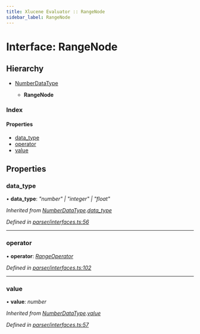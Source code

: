 ```yaml
---
title: Xlucene Evaluator :: RangeNode
sidebar_label: RangeNode
---
```


# Interface: RangeNode

## Hierarchy

* [NumberDataType](numberdatatype.md)

  * **RangeNode**

### Index

#### Properties

* [data_type](rangenode.md#data_type)
* [operator](rangenode.md#operator)
* [value](rangenode.md#value)

## Properties

###  data_type

• **data_type**: *"number" | "integer" | "float"*

*Inherited from [NumberDataType](numberdatatype.md).[data_type](numberdatatype.md#data_type)*

*Defined in [parser/interfaces.ts:56](https://github.com/terascope/teraslice/blob/6e018493/packages/xlucene-evaluator/src/parser/interfaces.ts#L56)*

___

###  operator

• **operator**: *[RangeOperator](../overview.md#rangeoperator)*

*Defined in [parser/interfaces.ts:102](https://github.com/terascope/teraslice/blob/6e018493/packages/xlucene-evaluator/src/parser/interfaces.ts#L102)*

___

###  value

• **value**: *number*

*Inherited from [NumberDataType](numberdatatype.md).[value](numberdatatype.md#value)*

*Defined in [parser/interfaces.ts:57](https://github.com/terascope/teraslice/blob/6e018493/packages/xlucene-evaluator/src/parser/interfaces.ts#L57)*
